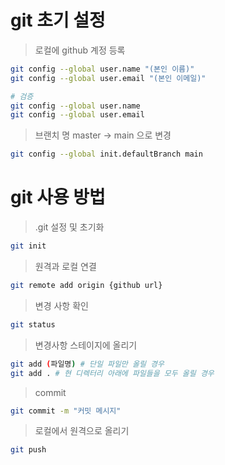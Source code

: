# git 초기 설정

> 로컬에 github 계정 등록
```bash
git config --global user.name "(본인 이름)"
git config --global user.email "(본인 이메일)"

# 검증
git config --global user.name
git config --global user.email
```

> 브랜치 명 master -> main 으로 변경
```bash
git config --global init.defaultBranch main
```

# git 사용 방법

> .git 설정 및 초기화
```bash
git init
```

>원격과 로컬 연결
```bash 
git remote add origin {github url}
```

> 변경 사항 확인
```bash
git status
```

> 변경사항 스테이지에 올리기
```bash
git add (파일명) # 단일 파일만 올릴 경우
git add . # 현 디렉터리 아래에 파일들을 모두 올릴 경우
```

> commit 
```bash 
git commit -m "커밋 메시지" 
```

> 로컬에서 원격으로 올리기 
``` bash 
git push
```